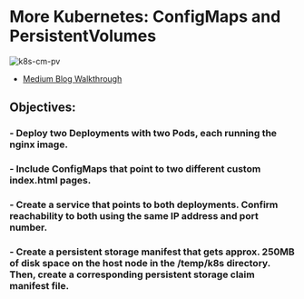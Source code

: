 # More Kubernetes: ConfigMaps and PersistentVolumes

![k8s-cm-pv](https://user-images.githubusercontent.com/116639830/218748652-04c37eb0-5357-4c78-b104-9721a3b154ba.png)

- [Medium Blog Walkthrough](https://medium.com/@dahmearjohnson/more-kubernetes-configmaps-and-persistentvolumes-7df6119ba58a "<more-kubernetes-configmaps-and-persistentvolumes-7df6119ba58a> Medium Blog Walkthrough")

## Objectives:

### - Deploy two Deployments with two Pods, each running the nginx image.
### - Include ConfigMaps that point to two different custom index.html pages.
### - Create a service that points to both deployments. Confirm reachability to both using the same IP address and port number.
### - Create a persistent storage manifest that gets approx. 250MB of disk space on the host node in the /temp/k8s directory. Then, create a corresponding persistent storage claim manifest file.
